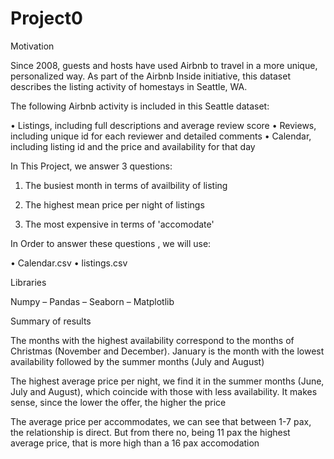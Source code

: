 # Project0

Motivation

Since 2008, guests and hosts have used Airbnb to travel in a more unique, personalized way. As part of the Airbnb Inside initiative, this dataset describes the listing activity of homestays in Seattle, WA.

The following Airbnb activity is included in this Seattle dataset:

•	Listings, including full descriptions and average review score
•	Reviews, including unique id for each reviewer and detailed comments
•	Calendar, including listing id and the price and availability for that day

In This Project, we answer 3 questions:

1.	The busiest month in terms of availbility of listing

2.	The highest mean price per night of listings

3.	The most expensive in terms of 'accomodate'


In Order to answer these questions , we will use:

•	Calendar.csv
•	listings.csv


Libraries

Numpy – Pandas – Seaborn – Matplotlib


Summary of results

The months with the highest availability correspond to the months of Christmas (November and December). January is the month with the lowest availability followed by the summer months (July and August)

The highest average price per night, we find it in the summer months (June, July and August), which coincide with those with less availability. It makes sense, since the lower the offer, the higher the price

The average price per accommodates, we can see that between 1-7 pax, the relationship is direct. But from there no, being 11 pax the highest average price, that is more high than a 16 pax accomodation
